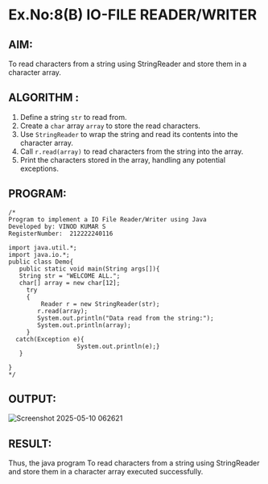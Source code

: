 # Ex.No:8(B) IO-FILE READER/WRITER
## AIM:
To read characters from a string using StringReader and store them in a character array.

## ALGORITHM :

1. Define a string `str` to read from.
2. Create a `char` array `array` to store the read characters.
3. Use `StringReader` to wrap the string and read its contents into the character array.
4. Call `r.read(array)` to read characters from the string into the array.
5. Print the characters stored in the array, handling any potential exceptions.



## PROGRAM:
 ```
/*
Program to implement a IO File Reader/Writer using Java
Developed by: VINOD KUMAR S
RegisterNumber:  212222240116

import java.util.*;
import java.io.*;
public class Demo{
    public static void main(String args[]){
    String str = "WELCOME ALL.";
    char[] array = new char[12];
      try
      {
          Reader r = new StringReader(str);
         r.read(array);
         System.out.println("Data read from the string:");
         System.out.println(array);
      }
   catch(Exception e){
                    System.out.println(e);}
    }
                    
}
*/
```


## OUTPUT:


![Screenshot 2025-05-10 062621](https://github.com/user-attachments/assets/cf313115-0581-4ec6-b740-6eb137e1e1f4)

## RESULT:
Thus, the java program To read characters from a string using StringReader and store them in a character array executed successfully.



